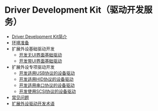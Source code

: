 # Driver Development Kit（驱动开发服务）

- [Driver Development Kit简介](driverdevelopment-overview.md)
- [环境准备](environmental-preparation.md)
- 扩展外设基础驱动开发
  - [开发无UI界面基础驱动](driverextensionability.md)
  - [开发带UI界面基础驱动](externaldevice-guidelines.md)
- 扩展外设专项驱动开发
  - [开发适用USB协议的设备驱动](usb-ddk-guidelines.md)
  - [开发适用HID协议的设备驱动](hid-ddk-guidelines.md)
  - [开发适用串口协议的设备驱动](usb-serial-ddk-guidelines.md)
  - [开发使用SCSI协议的设备驱动](scsi-peripheral-ddk-guidelines.md)
- [常见问题](externaldevice-faqs.md)
- [扩展外设驱动开发术语](terms.md)

